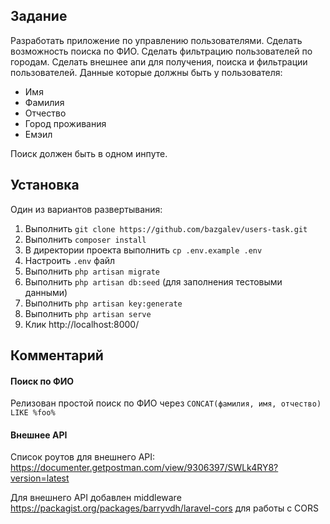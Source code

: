## Задание ##
Разработать приложение по управлению пользователями.
Сделать возможность поиска по ФИО.
Сделать фильтрацию пользователей по городам.
Сделать внешнее апи для получения, поиска и фильтрации пользователей.
Данные которые должны быть у пользователя: 
- Имя
- Фамилия 
- Отчество
- Город проживания 
- Емэил

Поиск должен быть в одном инпуте.

## Установка ##

Один из вариантов развертывания: 
1. Выполнить `git clone https://github.com/bazgalev/users-task.git`
2. Выполнить `composer install`
3. В директории проекта выполнить `cp .env.example .env`
4. Настроить `.env` файл
5. Выполнить `php artisan migrate`
6. Выполнить `php artisan db:seed` (для заполнения тестовыми данными)
7. Выполнить `php artisan key:generate`
5. Выполнить `php artisan serve`
6. Клик http://localhost:8000/

## Комментарий ##

#### Поиск по ФИО ####
Релизован простой поиск по ФИО через `CONCAT(фамилия, имя, отчество) LIKE %foo%` <br>

#### Внешнее API ####
Список роутов для внешнего API: <br>
https://documenter.getpostman.com/view/9306397/SWLk4RY8?version=latest

Для внешнего API добавлен middleware https://packagist.org/packages/barryvdh/laravel-cors для работы с CORS
